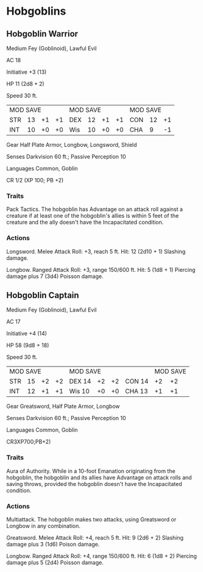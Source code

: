 # Hobgoblins

## Hobgoblin Warrior

Medium Fey (Goblinoid), Lawful Evil

AC 18

Initiative +3 (13)

HP 11  $(2\mathrm{d}8 + 2)$

Speed 30 ft.

<table><tr><td colspan="4">MOD SAVE</td><td colspan="4">MOD SAVE</td><td colspan="3">MOD SAVE</td></tr><tr><td>STR</td><td>13</td><td>+1</td><td>+1</td><td>DEX</td><td>12</td><td>+1</td><td>+1</td><td>CON</td><td>12</td><td>+1</td></tr><tr><td>INT</td><td>10</td><td>+0</td><td>+0</td><td>Wis</td><td>10</td><td>+0</td><td>+0</td><td>CHA</td><td>9</td><td>-1</td></tr></table>

Gear Half Plate Armor, Longbow, Longsword, Shield

Senses Darkvision 60 ft.; Passive Perception 10

Languages Common, Goblin

CR 1/2 (XP 100; PB +2)

### Traits

Pack Tactics. The hobgoblin has Advantage on an attack roll against a creature if at least one of the hobgoblin's allies is within 5 feet of the creature and the ally doesn't have the Incapacitated condition.

### Actions

Longsword. Melee Attack Roll: +3, reach 5 ft. Hit: 12 (2d10 + 1) Slashing damage.

Longbow. Ranged Attack Roll: +3, range 150/600 ft. Hit: 5 (1d8 + 1) Piercing damage plus 7 (3d4) Poisson damage.

## Hobgoblin Captain

Medium Fey (Goblinoid), Lawful Evil

AC 17

Initiative +4 (14)

HP 58 (9d8 + 18)

Speed 30 ft.

<table><tr><td colspan="4">MOD SAVE</td><td colspan="4">MOD SAVE</td><td colspan="3">MOD SAVE</td></tr><tr><td>STR</td><td>15</td><td>+2</td><td>+2</td><td>DEX 14</td><td>+2</td><td>+2</td><td>CON 14</td><td>+2</td><td>+2</td><td></td></tr><tr><td>INT</td><td>12</td><td>+1</td><td>+1</td><td>Wis 10</td><td>+0</td><td>+0</td><td>CHA 13</td><td>+1</td><td>+1</td><td></td></tr></table>

Gear Greatsword, Half Plate Armor, Longbow

Senses Darkvision 60 ft.; Passive Perception 10

Languages Common, Goblin

CR3XP700;PB+2)

### Traits

Aura of Authority. While in a 10-foot Emanation originating from the hobgoblin, the hobgoblin and its allies have Advantage on attack rolls and saving throws, provided the hobgoblin doesn't have the Incapacitated condition.

### Actions

Multiattack. The hobgoblin makes two attacks, using Greatsword or Longbow in any combination.

Greatsword. Melee Attack Roll: +4, reach 5 ft. Hit: 9 (2d6 + 2) Slashing damage plus 3 (1d6) Poison damage.

Longbow. Ranged Attack Roll: +4, range 150/600 ft. Hit: 6 (1d8 + 2) Piercing damage plus 5 (2d4) Poisson damage.
